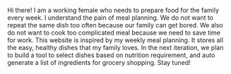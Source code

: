 Hi there! I am a working female who needs to prepare food for the family every week. I understand the pain of meal planning. We do not want to repeat the same dish too often because our family can get bored. We also do not want to cook too complicated meal because we need to save time for work. This website is inspired by my weekly meal planning. It stores all the easy, healthy dishes that my family loves. In the next iteration, we plan to build a tool to select dishes based on nutrition requirement, and auto generate a list of ingredients for grocery shopping. Stay tuned!
